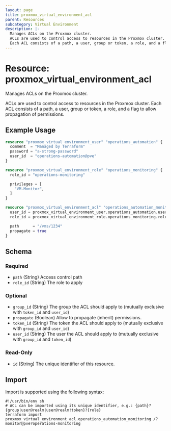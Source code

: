 ```yaml
---
layout: page
title: proxmox_virtual_environment_acl
parent: Resources
subcategory: Virtual Environment
description: |-
  Manages ACLs on the Proxmox cluster.
  ACLs are used to control access to resources in the Proxmox cluster.
  Each ACL consists of a path, a user, group or token, a role, and a flag to allow propagation of permissions.
---
```


# Resource: proxmox_virtual_environment_acl

Manages ACLs on the Proxmox cluster.

ACLs are used to control access to resources in the Proxmox cluster.
Each ACL consists of a path, a user, group or token, a role, and a flag to allow propagation of permissions.

## Example Usage

```terraform
resource "proxmox_virtual_environment_user" "operations_automation" {
  comment  = "Managed by Terraform"
  password = "a-strong-password"
  user_id  = "operations-automation@pve"
}

resource "proxmox_virtual_environment_role" "operations_monitoring" {
  role_id = "operations-monitoring"

  privileges = [
    "VM.Monitor",
  ]
}

resource "proxmox_virtual_environment_acl" "operations_automation_monitoring" {
  user_id = proxmox_virtual_environment_user.operations_automation.user_id
  role_id = proxmox_virtual_environment_role.operations_monitoring.role_id

  path      = "/vms/1234"
  propagate = true
}
```

<!-- schema generated by tfplugindocs -->
## Schema

### Required

- `path` (String) Access control path
- `role_id` (String) The role to apply

### Optional

- `group_id` (String) The group the ACL should apply to (mutually exclusive with `token_id` and `user_id`)
- `propagate` (Boolean) Allow to propagate (inherit) permissions.
- `token_id` (String) The token the ACL should apply to (mutually exclusive with `group_id` and `user_id`)
- `user_id` (String) The user the ACL should apply to (mutually exclusive with `group_id` and `token_id`)

### Read-Only

- `id` (String) The unique identifier of this resource.

## Import

Import is supported using the following syntax:

```shell
#!/usr/bin/env sh
# ACL can be imported using its unique identifier, e.g.: {path}?{group|user@realm|user@realm!token}?{role}
terraform import proxmox_virtual_environment_acl.operations_automation_monitoring /?monitor@pve?operations-monitoring
```
